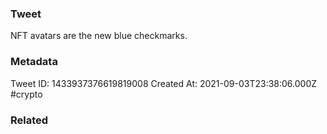 ### Tweet
NFT avatars are the new blue checkmarks.

### Metadata
Tweet ID: 1433937376619819008
Created At: 2021-09-03T23:38:06.000Z
#crypto 

### Related

